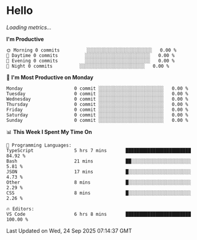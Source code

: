 # Hello

<!-- METRICS:START -->
<p><em>Loading metrics…</em></p>
<!-- METRICS:END -->

<!--START_SECTION:waka-->
**I'm Productive**

```text
🌞 Morning 0 commits          ░░░░░░░░░░░░░░░░░░░░░░░░   0.00 % 
🌆 Daytime 0 commits          ░░░░░░░░░░░░░░░░░░░░░░░░   0.00 % 
🌃 Evening 0 commits          ░░░░░░░░░░░░░░░░░░░░░░░░   0.00 % 
🌙 Night 0 commits          ░░░░░░░░░░░░░░░░░░░░░░░░   0.00 % 
```
📅 **I'm Most Productive on Monday**

```text
Monday                   0 commit ░░░░░░░░░░░░░░░░░░░░░░░░   0.00 % 
Tuesday                  0 commit ░░░░░░░░░░░░░░░░░░░░░░░░   0.00 % 
Wednesday                0 commit ░░░░░░░░░░░░░░░░░░░░░░░░   0.00 % 
Thursday                 0 commit ░░░░░░░░░░░░░░░░░░░░░░░░   0.00 % 
Friday                   0 commit ░░░░░░░░░░░░░░░░░░░░░░░░   0.00 % 
Saturday                 0 commit ░░░░░░░░░░░░░░░░░░░░░░░░   0.00 % 
Sunday                   0 commit ░░░░░░░░░░░░░░░░░░░░░░░░   0.00 % 
```

📊 **This Week I Spent My Time On**

```text
💬 Programming Languages: 
TypeScript               5 hrs 7 mins       ████████████████████████   84.92 % 
Bash                     21 mins            ██░░░░░░░░░░░░░░░░░░░░░░   5.81 % 
JSON                     17 mins            █░░░░░░░░░░░░░░░░░░░░░░░   4.73 % 
Other                    8 mins             █░░░░░░░░░░░░░░░░░░░░░░░   2.29 % 
CSS                      8 mins             █░░░░░░░░░░░░░░░░░░░░░░░   2.26 % 

🔥 Editors: 
VS Code                  6 hrs 8 mins       ████████████████████████   100.00 % 
```

 Last Updated on Wed, 24 Sep 2025 07:14:37 GMT
<!--END_SECTION:waka-->
